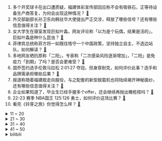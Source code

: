 1. 多个开奖球卡在出口遭质疑，福建体彩宣传部回应称不会有吸铁石，正等待设备生产商答复，为何会出现这种情况？ [:link:](https://www.zhihu.com/question/597262120)
2. 外交部副部长孙卫东向韩驻华大使提出严正交涉，释放了哪些信号？还有哪些信息值得关注？ [:link:](https://www.zhihu.com/question/597269554)
3. 女大学生在寝室发现巨拟叶螽，网友评论称「以为是个玩偶，结果是活的」，巨拟叶螽是种什么昆虫？ [:link:](https://www.zhihu.com/question/597233878)
4. 菲律宾总统称菲方将一如既往恪守一个中国政策，坚持独立自主，不选边站队，如何解读？ [:link:](https://www.zhihu.com/question/597284740)
5. 多地网友晒抗原称「二阳」，专家称「二次感染风险逐渐增加」，「二阳」是免疫力「到期」了吗？是否会更难受？ [:link:](https://www.zhihu.com/question/597281294)
6. 国乔签约选手伦敦马拉松 2:01:27 夺冠，但身穿耐克，如何评价此事？选手和品牌需承担哪些后果？ [:link:](https://www.zhihu.com/question/597333403)
7. 报道称随着福建舰走向服役，与之配套的新型舰载机也将陆续揭开神秘面纱，还有哪些信息值得关注？ [:link:](https://www.zhihu.com/question/597277195)
8. 企业如果知道了，毕业生已经手握多个offer，还会继续再抛出橄榄枝吗？ [:link:](https://www.zhihu.com/question/423648996)
9. 22-23 赛季 NBA国王 125:126 勇士，如何评价这场比赛？ [:link:](https://www.zhihu.com/question/597391864)
10. 看完《铃芽之旅》你觉得怎么样？ [:link:](https://www.zhihu.com/question/591630080)
<details>
<summary>11 ~ 20</summary>

11. 周末傍晚醒来，漆黑空荡的房间，看着窗外渐渐亮起的万家灯火，听什么歌才能驱散此刻的孤独？ [:link:](https://www.zhihu.com/question/596480459)
12. 有哪些电影里的爱情一开始看起来很让人向往，但慢慢展现了现实的困境？ [:link:](https://www.zhihu.com/question/596574679)
13. 如何评价《崩坏：星穹铁道》首日预下载iphone105国登顶，ipad端150个国家及地区登顶？ [:link:](https://www.zhihu.com/question/597337022)
14. 长时间不上班会有什么后果？ [:link:](https://www.zhihu.com/question/589838903)
15. 钉钉总裁回应 App 评分 2.4，称一年迭代 300 次评分增长了 0.3，如何看待此事？ [:link:](https://www.zhihu.com/question/596723219)
16. 如何做到不被情绪裹挟，做一个自由的人？ [:link:](https://www.zhihu.com/question/499341847)
17. 淄博烧烤是怎么火起来的呀？ [:link:](https://www.zhihu.com/question/594665084)
18. 如何看待哔哩哔哩《英雄联盟》UP 主「分析师蓝宝石」抄袭知乎答主后拒不承认并篡改直播源文件被发现？ [:link:](https://www.zhihu.com/question/597268038)
19. 蔚来员工曝加班近 500 小时进急诊 3 次，如何看待新能源汽车行业的工作强度？ [:link:](https://www.zhihu.com/question/597225309)
20. iPhone 开放侧载可能会带来哪些潜在的问题？ [:link:](https://www.zhihu.com/question/596638412)
</details>
<details>
<summary>21 ~ 30</summary>

21. 制作游戏是先有剧本还是先有地图、场景等内容？ [:link:](https://www.zhihu.com/question/29246105)
22. 当代职场人群有哪些情绪问题，在职场中管理情绪与追寻情绪自由相违背吗？ [:link:](https://www.zhihu.com/question/596918878)
23. 如何评价《崩坏：星穹铁道》新角色 PV 希儿「一夜无事」？ [:link:](https://www.zhihu.com/question/597238965)
24. 哪一首歌陪伴了你很多难眠的夜晚？ [:link:](https://www.zhihu.com/question/596480125)
25. Firefox是如何一步一步衰落的？ [:link:](https://www.zhihu.com/question/278125463)
26. 早起空腹跑步真的可以瘦吗? [:link:](https://www.zhihu.com/question/594980822)
27. 初入职场的年轻人，真的能存下来钱吗？ [:link:](https://www.zhihu.com/question/596975992)
28. 哪个瞬间让你觉得到快乐比有钱更重要？ [:link:](https://www.zhihu.com/question/596992641)
29. 《长月烬明》哪一场面最能戳到你？ [:link:](https://www.zhihu.com/question/596596734)
30. 想入手一台千元左右的投影仪，有不吹不黑、靠谱的投影仪测评吗？ [:link:](https://www.zhihu.com/question/547505434)
</details>
<details>
<summary>31 ~ 40</summary>

31. 《在明天之前》中，席瑞说「长久的亲密关系依赖一个人情绪稳定」，你赞同这个观点吗？ [:link:](https://www.zhihu.com/question/597244375)
32. 为什么很多人喜欢熬夜呢？ [:link:](https://www.zhihu.com/question/591126223)
33. 夜班 2 点下班后适合跑步吗？ [:link:](https://www.zhihu.com/question/596426253)
34. 西藏人玩投石索有多准？ [:link:](https://www.zhihu.com/question/31769324)
35. 4 月 24 日是中国航天日，现场将发布首次火星探测成果，哪些信息值得关注？对中国航天未来有哪些期待？ [:link:](https://www.zhihu.com/question/596742931)
36. 户外活动或旅游时需要做哪些防晒措施，能够保护皮肤不被晒黑或晒伤？ [:link:](https://www.zhihu.com/question/590755121)
37. 第一次去露营，户外露营都有什么娱乐项目？ [:link:](https://www.zhihu.com/question/593983844)
38. 《重返未来1999》的三测舆论事件，会对这款游戏、乃至整个二游行业的未来，产生哪些影响？ [:link:](https://www.zhihu.com/question/597110653)
39. 留下一些你认为很美的诗词吧? [:link:](https://www.zhihu.com/question/597057569)
40. 媒体评「全职儿女」不是啃老，别对年轻人自由择业有偏见，你会选择做「全职儿女」吗？ [:link:](https://www.zhihu.com/question/597272501)
</details>
<details>
<summary>41 ~ 50</summary>

41. 中国红牛被禁生产销售并赔偿 3000 万元，红牛方回应称「虚假信息，网络水军抹黑」，哪些信息值得关注？ [:link:](https://www.zhihu.com/question/597238029)
42. 「五一」热门旅游城市酒店涨价 5 倍，多地发告诫书规范市场价格，如何更好地维护自身权益？ [:link:](https://www.zhihu.com/question/597228282)
43. 许多城市社保缴纳都受户籍限制，这是否合理？大城市无户口失业人群该如何寻求保障？ [:link:](https://www.zhihu.com/question/597045032)
44. 《在明天之前》中，双雪涛说「互联网改变了大脑情绪生成的机制」，你认同这一观点吗？ [:link:](https://www.zhihu.com/question/597244177)
45. 如何评价《明日方舟》四周年活动赠送干员「淬羽赫默」？ [:link:](https://www.zhihu.com/question/597146353)
46. 2023年新车买混动、纯电动还是燃油车？为什么？ [:link:](https://www.zhihu.com/question/596587461)
47. 你看过的第一本突破认知的书籍是什么？ [:link:](https://www.zhihu.com/question/596282756)
48. 《灌篮高手》中流川枫打架和樱木五五开，为什么体力却差距那么大？ [:link:](https://www.zhihu.com/question/551122791)
49. 参加「首期家电创作者训练营」是一种什么样的体验？ [:link:](https://www.zhihu.com/question/597239501)
50. 四川有哪些知名的大学？ [:link:](https://www.zhihu.com/question/575547406)
</details><details>
<summary>bilibili</summary>

1. 史上最离谱随机挑战！我们居然随机到去找华晨宇蹭饭！！！ [:link:](//www.bilibili.com/video/BV1HL411v7CX)
2. 以戏渡人，90岁济公爷爷的人生旅程。【游本昌】 [:link:](//www.bilibili.com/video/BV1go4y1b7Lz)
3. 手机炸弹 [:link:](//www.bilibili.com/video/BV1BT411n76q)
4. gang丝球，全款拿下 [:link:](//www.bilibili.com/video/BV1bh411j7T9)
5. 足球是这么踢的？？？？？ [:link:](//www.bilibili.com/video/BV1dv4y177kB)
6. 劳斯莱斯不让我进展台，我买了一辆仰望U8！跟我一起疯狂买车吧！ [:link:](//www.bilibili.com/video/BV1xV4y1o7WP)
7. 【老番茄/母哥】老番茄求婚现场全程！！太甜啦！！！ [:link:](//www.bilibili.com/video/BV1xh4y1p7K4)
8. 宁管这叫刮刮乐？ [:link:](//www.bilibili.com/video/BV12s4y1R7P3)
9. 【36氪】我用AI开了家“假”淘宝店，居然真的有人下单？ [:link:](//www.bilibili.com/video/BV15v4y1E7zV)
10. 当重庆小学生采访中国科学家，笑得我鼻涕泡都出来了… [:link:](//www.bilibili.com/video/BV1Tc411J7AX)
<details>
<summary>11 ~ 20</summary>

11. ⚡️ 原 来 它 们 会 说 话 ⚡️ [:link:](//www.bilibili.com/video/BV1fa4y1P7LW)
12. 《明日方舟》四周年庆典活动宣传pv [:link:](//www.bilibili.com/video/BV1DM411V72x)
13. 高手对话，往往只有几秒钟反应时间，张仲平整合资源的时候，让三方都非常体面，说的话也是天衣无缝。#为人处世 # [:link:](//www.bilibili.com/video/BV1za4y1P7vq)
14. 天价海胆专门店，图文不符不能忍！【凭啥这么贵ep59- 胆道】 [:link:](//www.bilibili.com/video/BV1Ws4y1A7ha)
15. 什么节目还得让我上去整节目…… [:link:](//www.bilibili.com/video/BV1DM4y1y7AQ)
16. 当你把台球练到极致 7.0 [:link:](//www.bilibili.com/video/BV1Mv4y1E7tq)
17. 《崩坏：星穹铁道》希儿角色PV——「一夜无事」 [:link:](//www.bilibili.com/video/BV1bh411E7SQ)
18. 坤  坤  直  面  过  去 [:link:](//www.bilibili.com/video/BV1CM411L7Ru)
19. 【烂活电竞45】JDG春决夺魁！MSI赛力大盘点！转会期风云突变！ [:link:](//www.bilibili.com/video/BV1nm4y1y7o2)
20. “很奇怪，我发现这头大象是没有脸的” [:link:](//www.bilibili.com/video/BV1Yc411H7Ay)
</details>
<details>
<summary>21 ~ 30</summary>

21. 瘦脸和脖子最好的运动，值得尝试 [:link:](//www.bilibili.com/video/BV1LX4y167XQ)
22. 这个视频我囤了一年！ [:link:](//www.bilibili.com/video/BV1Hk4y1Y76z)
23. 【真 我的世界】三个和尚但喝水难度鬼畜级 [:link:](//www.bilibili.com/video/BV1Ph4y1p7ky)
24. 《原神》过场动画-「归乡」 [:link:](//www.bilibili.com/video/BV1zM4y1h7A3)
25. 如果说我是认真的，那你呢？ [:link:](//www.bilibili.com/video/BV1LT411n7RA)
26. 《世界读书日 可以不读书》 | 罗翔给不读书人的「书」单 [:link:](//www.bilibili.com/video/BV1Qk4y1a7tz)
27. 【偏科】“没人比我更了解偏科” [:link:](//www.bilibili.com/video/BV1tg4y1M7AH)
28. This light [:link:](//www.bilibili.com/video/BV1Xo4y1t7ms)
29. 不是吧，真的捡到猫了家人们 [:link:](//www.bilibili.com/video/BV1sM411V7Xb)
30. 【崩坏星穹铁道入坑指南】第一期：零基础超全面内容介绍：发展思路+体力规划+卡池副本介绍，全面了解米哈游的新游戏 [:link:](//www.bilibili.com/video/BV1Yh4y1H7CS)
</details>
<details>
<summary>31 ~ 40</summary>

31. 吃个街头烧烤并回复一下为啥没更新的问题 [:link:](//www.bilibili.com/video/BV1Do4y1b7Ed)
32. 文化人吵架 [:link:](//www.bilibili.com/video/BV1th411j7Zp)
33. 在海拔3600的山上用十二前爸爸8000块买的dv吸了三瓶氧录下了这段舞蹈，你们觉得怎么样 [:link:](//www.bilibili.com/video/BV1cg4y177s2)
34. 《 赶 海 2.0》 [:link:](//www.bilibili.com/video/BV15o4y1b77m)
35. 炸裂说唱《泰 裤 辣》 [:link:](//www.bilibili.com/video/BV1rh4y1H7yT)
36. 农村白事上的《老鼠娶亲》诡异又喜庆 [:link:](//www.bilibili.com/video/BV1Us4y1w7AA)
37. 猫 咪 大 对 决 [:link:](//www.bilibili.com/video/BV13V4y1o7T1)
38. 画面真实到被质疑造假？拟真度夸张的游戏《Unrecord》预告片 [:link:](//www.bilibili.com/video/BV15M41157sf)
39. 退网一年，我治好了精神内耗。 [:link:](//www.bilibili.com/video/BV1x24y1c7aw)
40. 你有经历什么让你觉得美好的事情吗？ [:link:](//www.bilibili.com/video/BV1xo4y1b7Fy)
</details>
<details>
<summary>41 ~ 50</summary>

41. 什么队啊还要娘娘亲自排 [:link:](//www.bilibili.com/video/BV1wk4y1Y7Ce)
42. Sou「灰カラ」MV【原神同人曲】 [:link:](//www.bilibili.com/video/BV1es4y1d7Gu)
43. 赴汤蹈火，竭诚为民！ [:link:](//www.bilibili.com/video/BV1uV4y1o7az)
44. 挑战！退役特种兵化妆成坏人，去缅北金三角湄公河会发生什么事！肌肉能否给我带来安全感！ [:link:](//www.bilibili.com/video/BV1b14y1f7HL)
45. 【阿斗】只有2万人看过的高智商犯罪电影，利用数学公式杀死14人，结局看完让人唏嘘！《深度谜案》 [:link:](//www.bilibili.com/video/BV1Ac411H7Xo)
46. 对不起，我晚到的淄博二刷来了！因内容过于丰富，感情过于浓郁，请考虑好再去！ [:link:](//www.bilibili.com/video/BV1To4y1b7xZ)
47. 一份麻婆豆腐要480？哪来的勇气敢卖这么贵？ [:link:](//www.bilibili.com/video/BV1Xh411E7p3)
48. 雪distance，泰裤辣，格局太MINI都是什么梗？【断网补全计划3】 [:link:](//www.bilibili.com/video/BV1LV4y1o7my)
49. 有谁会拒绝看恐龙跳钢管舞呢？快艾特你有趣的好朋友(⁎⁍̴̛ᴗ⁍̴̛⁎) [:link:](//www.bilibili.com/video/BV1BT411p7in)
50. 上头送粉丝满命纳西妲，不仅丢了阳寿还被观众笑了半天…真的抽象！ [:link:](//www.bilibili.com/video/BV1hT411p7jQ)
</details>
<details>
<summary>51 ~ 60</summary>

51. 闭关3个月只为重现遗失的山海经世界，但预告片。。。【狂想山海经】 [:link:](//www.bilibili.com/video/BV13M4y1a7ib)
52. 草原上的软石头不要捡，因为你不知道它究竟是什么…… [:link:](//www.bilibili.com/video/BV18o4y1574c)
53. 看完今年五一的调休通知，我人快没了【雪鸡观察局168】 [:link:](//www.bilibili.com/video/BV1nc411J7jj)
54. 别人做车展，我们做冰淇淋展~ [:link:](//www.bilibili.com/video/BV19o4y1t7J6)
55. "再来一场属于鬼畜的史诗级盛宴！" [:link:](//www.bilibili.com/video/BV1po4y1b7fh)
56. 骑行穿越无人区去新疆，为了安全住进地下涵洞，一觉醒来居然下雪了 [:link:](//www.bilibili.com/video/BV1Gs4y1A7Kx)
57. 厨师长一镜分享“青椒炒肉丝”的门门道道，收藏并学习起来 [:link:](//www.bilibili.com/video/BV1GM41157Hz)
58. 养500只猫狗是什么体验！ [:link:](//www.bilibili.com/video/BV1gP411S7xv)
59. 超越人眼极限！3000帧超清慢放昆虫起飞的神奇瞬间 [:link:](//www.bilibili.com/video/BV1ua4y1P7aR)
60. 一键35634伤害！LOL位面数值大崩坏！这就是百倍界王拳？！【有点骚东西】 [:link:](//www.bilibili.com/video/BV1qm4y1y7KX)
</details>
<details>
<summary>61 ~ 70</summary>

61. 【鱼肉肉】妮干嘛！ [:link:](//www.bilibili.com/video/BV1os4y1A7vC)
62. 【基德】星舰意味着什么？ [:link:](//www.bilibili.com/video/BV1eT411n7vs)
63. 谁能获得三枚苏沃洛夫勋章？【小约翰】 [:link:](//www.bilibili.com/video/BV1Qv4y177CS)
64. Slamdunk VS NBA (LR) [:link:](//www.bilibili.com/video/BV1XP411m7xS)
65. 怎么会有这么离谱的事情啊…… [:link:](//www.bilibili.com/video/BV11h411E7CR)
66. 【时代少年团】《时代夏令营2》02:海岛病院之谜 [:link:](//www.bilibili.com/video/BV1Hg4y177Gx)
67. 在现实中！成为一名狙击手是什么体验！？ [:link:](//www.bilibili.com/video/BV16M411V7xG)
68. 【崩坏3】⚡你能忍受鸭鸭们的洗脑么⚡ᗜ ‸ ᗜ⚡ [:link:](//www.bilibili.com/video/BV1UM4y1h7T6)
69. 说我像扫把星我就把他剪的也像扫把星 [:link:](//www.bilibili.com/video/BV1vs4y1A7zd)
70. 婚纱店里总是能看到一些暗暗爆发的婆媳矛盾！看销冠如何为准新娘争取“穿衣自由”！！ [:link:](//www.bilibili.com/video/BV1PP411U7F9)
</details>
<details>
<summary>71 ~ 80</summary>

71. 什么叫营销号？这种就是！ [:link:](//www.bilibili.com/video/BV1Hg4y177i5)
72. 【STN快报第七季13】只要几千块，你就能拥有一台打不了游戏的掌机 [:link:](//www.bilibili.com/video/BV1oo4y1b7Fr)
73. 自助串串仨战士1100根破自己的记录 [:link:](//www.bilibili.com/video/BV1xv4y1E72Z)
74. 第一个被AI取代的老师！已经出现了！！ [:link:](//www.bilibili.com/video/BV1Lc411J73u)
75. 四月新番？！银魂第四季开播？！ [:link:](//www.bilibili.com/video/BV1qg4y1j7pm)
76. 球2前50分钟究竟埋藏了多少细节？《流浪地球2》全片解析03 [:link:](//www.bilibili.com/video/BV1uk4y1J7Yd)
77. 【原神】80原石+限定可莉出行皮肤！支付宝绿色出行领原石活动 [:link:](//www.bilibili.com/video/BV1vv4y1E7w3)
78. “可后来，我只曾在梦里见过这支摇” [:link:](//www.bilibili.com/video/BV1Fg4y1M7dc)
79. 多组镜头首次公开！【蛟龙行动】来了！ [:link:](//www.bilibili.com/video/BV1Yc411H7MY)
80. 马可：我跟铁根学的 [:link:](//www.bilibili.com/video/BV1fM4y1h7vu)
</details>
<details>
<summary>81 ~ 90</summary>

81. 看到结尾！ [:link:](//www.bilibili.com/video/BV12s4y1A7XQ)
82. 见面三次，就约会吧！ [:link:](//www.bilibili.com/video/BV1bv4y1E7hd)
83. 锐评新游 鸣潮首测 把我笑拉了的高质量游戏 今年没这么乐过 [:link:](//www.bilibili.com/video/BV1sX4y1B71C)
84. 有卧龙的地方 必有凤雏！！！ [:link:](//www.bilibili.com/video/BV1sV4y1f7G1)
85. "毕叶" [:link:](//www.bilibili.com/video/BV1kT411n7xG)
86. 本来好好的心情，硬是被我自己给作没了… [:link:](//www.bilibili.com/video/BV1AM411574J)
87. 灭霸打了个响指你的嘴都是硬的 [:link:](//www.bilibili.com/video/BV1Am4y127FZ)
88. oiiaioooooiai，但是🐔 [:link:](//www.bilibili.com/video/BV1Fv4y1J7ES)
89. “What will your verse be？” [:link:](//www.bilibili.com/video/BV1Lh4y1p7Cm)
90. 林黛玉三打白骨精 [:link:](//www.bilibili.com/video/BV14o4y1b7bX)
</details>
<details>
<summary>91 ~ 100</summary>

91. 号角：什么都拍只会害了你😡 [:link:](//www.bilibili.com/video/BV1oa4y1P7jY)
92. 探秘纽约最贵餐厅！一顿饭吃了1200美金！！到底吃了点啥？ [:link:](//www.bilibili.com/video/BV1Ms4y1A7eJ)
93. 【鬼谷说】海绵：轮回引渡人 [:link:](//www.bilibili.com/video/BV1Qh411E7LL)
94. 全员高燃泪目｜无论夏日重现多少次，我都会找到你 [:link:](//www.bilibili.com/video/BV14m4y1y7za)
95. 又是一年一度的世界读书日，今年为大家带来的是挪威著名戏剧家易卜生的四部戏剧作品。 [:link:](//www.bilibili.com/video/BV1xV4y1o78N)
96. “饭后走一走，路边又吃九十九” [:link:](//www.bilibili.com/video/BV1XX4y1q7Tj)
97. 安全裤不应该是给男生穿的嘛？尤其是变态 [:link:](//www.bilibili.com/video/BV11T411n7e6)
98. 工地10元离谱盒饭，有奥尔良大汉堡纯手工脆皮肠和红烧肉，工友一抢而空！ [:link:](//www.bilibili.com/video/BV1mP411m7H8)
99. 省下几个亿！电影人们是如何在白天拍出夜晚效果的？ [:link:](//www.bilibili.com/video/BV15M41157ag)
100. "我是为谁而舞 我知道" [:link:](//www.bilibili.com/video/BV1BP411m7ka)
</details></details>